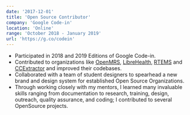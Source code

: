 ```yaml
---
date: '2017-12-01'
title: 'Open Source Contributor'
company: 'Google Code-in'
location: 'Online'
range: 'October 2018 - January 2019'
url: 'https://g.co/codein'
---
```


- Participated in 2018 and 2019 Editions of Google Code-in.
- Contributed to organizations like [OpenMRS](https://openmrs.org), [LibreHealth](https://librehealth.io), [RTEMS](https://www.rtems.org) and [CCExtractor](https://www.ccextractor.org) and improved their codebases.
- Collaborated with a team of student designers to spearhead a new brand and design system for established Open Source Organizations.
- Through working closely with my mentors, I learned many invaluable skills ranging from documentation to research, training, design, outreach, quality assurance, and coding; I contributed to several OpenSource projects.
